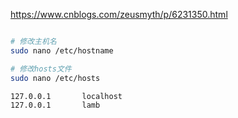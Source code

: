 https://www.cnblogs.com/zeusmyth/p/6231350.html




```bash

# 修改主机名
sudo nano /etc/hostname

# 修改hosts文件
sudo nano /etc/hosts

127.0.0.1       localhost
127.0.0.1       lamb

